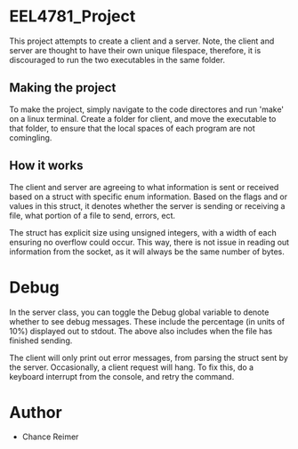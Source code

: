 # EEL4781_Project

This project attempts to create a client and a server. Note, the client and server are thought to have their own unique filespace, therefore, it is discouraged to run the two executables in the same folder. 

## Making the project
To make the project, simply navigate to the code directores and run 'make' on a linux terminal. Create a folder for client, and move the executable to that folder, to ensure that the local spaces of each program are not comingling.

## How it works
The client and server are agreeing to what information is sent or received based on a struct with specific enum information. Based on the flags and or values in this struct, it denotes whether the server is sending or receiving a file, what portion of a file to send, errors, ect.

The struct has explicit size using unsigned integers, with a width of each ensuring no overflow could occur. This way, there is not issue in reading out information from the socket, as it will always be the same number of bytes.

# Debug

In the server class, you can toggle the Debug global variable to denote whether to see debug messages. These include the percentage (in units of 10%) displayed out to stdout. 
The above also includes when the file has finished sending.

The client will only print out error messages, from parsing the struct sent by the server. Occasionally, a client request will hang. To fix this, do a keyboard interrupt from the console, and retry the command. 

# Author

* Chance Reimer
